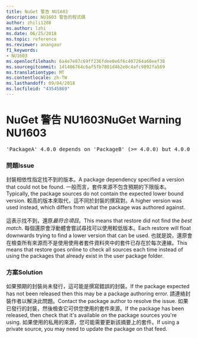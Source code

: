 ```yaml
---
title: NuGet 警告 NU1603
description: NU1603 警告的程式碼
author: zhili1208
ms.author: lzhi
ms.date: 06/25/2018
ms.topic: reference
ms.reviewer: anangaur
f1_keywords:
- NU1603
ms.openlocfilehash: 6a4e7e87c69ff236fdee0e6f6c407264a60eef38
ms.sourcegitcommit: 1d1406764c6af5fb7801d462e0c4afc9092fa569
ms.translationtype: MT
ms.contentlocale: zh-TW
ms.lasthandoff: 09/04/2018
ms.locfileid: "43545869"
---
```

# <a name="nuget-warning-nu1603"></a><span data-ttu-id="6d884-103">NuGet 警告 NU1603</span><span class="sxs-lookup"><span data-stu-id="6d884-103">NuGet Warning NU1603</span></span>

<pre>'PackageA' 4.0.0 depends on 'PackageB' (>= 4.0.0) but 4.0.0 was not found. An approximate best match of 5.0.0 was resolved.</pre>

### <a name="issue"></a><span data-ttu-id="6d884-104">問題</span><span class="sxs-lookup"><span data-stu-id="6d884-104">Issue</span></span>

<span data-ttu-id="6d884-105">封裝相依性指定找不到的版本。</span><span class="sxs-lookup"><span data-stu-id="6d884-105">A package dependency specified a version that could not be found.</span></span> <span data-ttu-id="6d884-106">一般而言，套件來源不包含預期的下限版本。</span><span class="sxs-lookup"><span data-stu-id="6d884-106">Typically, the package sources do not contain the expected lower bound version.</span></span> <span data-ttu-id="6d884-107">較高的版本來取代，這不同於封裝的撰寫對。</span><span class="sxs-lookup"><span data-stu-id="6d884-107">A higher version was used instead, which differs from what the package was authored against.</span></span><br/><br/><span data-ttu-id="6d884-108">這表示找不到，還原*最符合項目*。</span><span class="sxs-lookup"><span data-stu-id="6d884-108">This means that restore did not find the *best match*.</span></span> <span data-ttu-id="6d884-109">每個還原會浮動體會嘗試尋找可以使用較低版本。</span><span class="sxs-lookup"><span data-stu-id="6d884-109">Each restore will float downwards trying to find a lower version that can be used.</span></span> <span data-ttu-id="6d884-110">也就是說，還原會在檢查所有來源而不是使用使用者套件資料夾中的套件已存在於每次連線。</span><span class="sxs-lookup"><span data-stu-id="6d884-110">This means that restore goes online to check all sources each time instead of using the packages that already exist in the user package folder.</span></span>

### <a name="solution"></a><span data-ttu-id="6d884-111">方案</span><span class="sxs-lookup"><span data-stu-id="6d884-111">Solution</span></span>
<span data-ttu-id="6d884-112">如果預期的封裝尚未發行，這可能是撰寫錯誤的封裝。</span><span class="sxs-lookup"><span data-stu-id="6d884-112">If the package expected has not been released then this may be a package authoring error.</span></span> <span data-ttu-id="6d884-113">請連絡封裝作者以解決此問題。</span><span class="sxs-lookup"><span data-stu-id="6d884-113">Contact the package author to resolve the issue.</span></span> <span data-ttu-id="6d884-114">如果已發行的封裝，然後檢查它可供您使用的套件來源。</span><span class="sxs-lookup"><span data-stu-id="6d884-114">If the package has been released, then check that it's available on the package sources you're using.</span></span> <span data-ttu-id="6d884-115">如果使用的私用的來源，您可能需要更新該摘要上的套件。</span><span class="sxs-lookup"><span data-stu-id="6d884-115">If using a private source, you may need to update the package on that feed.</span></span> 